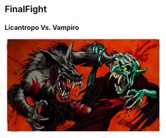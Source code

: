 # FinalFight
## Licantropo Vs. Vampiro
![pic](https://github.com/AntonCarosi01/finalfight/blob/main/Cover.jpg)
